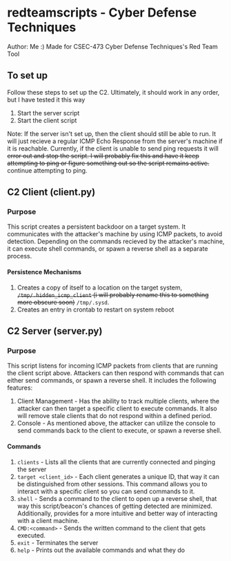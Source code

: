 # redteamscripts - Cyber Defense Techniques

Author: Me :)
Made for CSEC-473 Cyber Defense Techniques's Red Team Tool

## To set up
Follow these steps to set up the C2. Ultimately, it should work in any order, but I have tested it this way
1. Start the server script
2. Start the client script

Note: If the server isn't set up, then the client should still be able to run. It will just recieve a regular ICMP Echo Response from the server's machine if it is reachable. Currently, if the client is unable to send ping requests it will ~~error out and stop the script. I will probably fix this and have it keep attempting to ping or figure something out so the script remains active.~~ continue attempting to ping.

## C2 Client (client.py)
### Purpose
This script creates a persistent backdoor on a target system. It communicates with the attacker's machine by using ICMP packets, to avoid detection. Depending on the commands recieved by the attacker's machine, it can execute shell commands, or spawn a reverse shell as a separate process. 

#### Persistence Mechanisms
1. Creates a copy of itself to a location on the target system, ~~`/tmp/.hidden_icmp_client` (i will probably rename this to something more obscure soon)~~ `/tmp/.sysd`.
2. Creates an entry in crontab to restart on system reboot

## C2 Server (server.py)
### Purpose
This script listens for incoming ICMP packets from clients that are running the client script above. Attackers can then respond with commands that can either send commands, or spawn a reverse shell. It includes the following features:
1. Client Management - Has the ability to track multiple clients, where the attacker can then target a specific client to execute commands. It also will remove stale clients that do not respond within a defined period.
2. Console - As mentioned above, the attacker can utilize the console to send commands back to the client to execute, or spawn a reverse shell.

#### Commands
1. `clients` - Lists all the clients that are currently connected and pinging the server
2. `target <client_id>` - Each client generates a unique ID, that way it can be distinguished from other sessions. This command allows you to interact with a specific client so you can send commands to it.
3. `shell` - Sends a command to the client to open up a reverse shell, that way this script/beacon's chances of getting detected are minimized. Additionally, provides for a more intuitive and better way of interacting with a client machine.
4. `CMD:<command>` - Sends the written command to the client that gets executed.
5. `exit` - Terminates the server
6. `help` - Prints out the available commands and what they do
